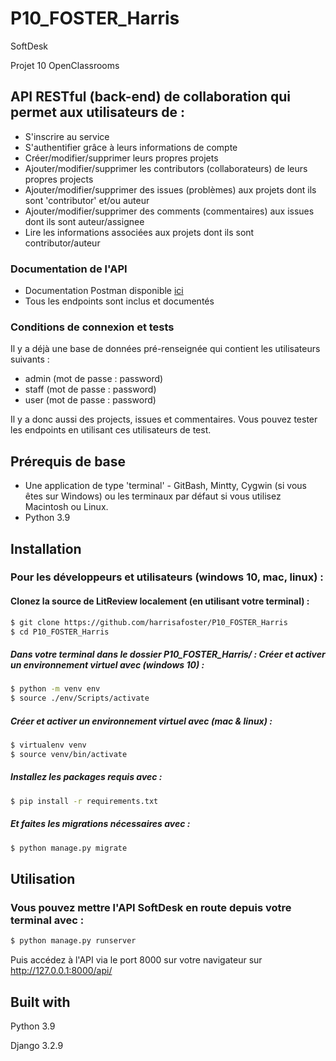 # P10_FOSTER_Harris
SoftDesk

Projet 10 OpenClassrooms

## API RESTful (back-end) de collaboration qui permet aux utilisateurs de :
- S'inscrire au service
- S'authentifier grâce à leurs informations de compte
- Créer/modifier/supprimer leurs propres projets
- Ajouter/modifier/supprimer les contributors (collaborateurs) de leurs propres projects
- Ajouter/modifier/supprimer des issues (problèmes) aux projets dont ils sont 'contributor' et/ou auteur
- Ajouter/modifier/supprimer des comments (commentaires) aux issues dont ils sont auteur/assignee
- Lire les informations associées aux projets dont ils sont contributor/auteur

### Documentation de l'API
- Documentation Postman disponible [ici](https://documenter.getpostman.com/view/14998980/UVR8nmcV)
- Tous les endpoints sont inclus et documentés

### Conditions de connexion et tests
Il y a déjà une base de données pré-renseignée qui contient les utilisateurs suivants :
- admin (mot de passe : password)
- staff (mot de passe : password)
- user (mot de passe : password)

Il y a donc aussi des projects, issues et commentaires. 
Vous pouvez tester les endpoints en utilisant ces utilisateurs de test.


## Prérequis de base
- Une application de type 'terminal' - GitBash, Mintty, Cygwin (si vous êtes sur Windows) 
   ou les terminaux par défaut si vous utilisez Macintosh ou Linux. 
- Python 3.9

## Installation
### Pour les développeurs et utilisateurs (windows 10, mac, linux) :
#### Clonez la source de LitReview localement (en utilisant votre terminal) :
```sh
$ git clone https://github.com/harrisafoster/P10_FOSTER_Harris
$ cd P10_FOSTER_Harris
```
##### Dans votre terminal dans le dossier P10_FOSTER_Harris/ : Créer et activer un environnement virtuel avec (windows 10) :
```sh
$ python -m venv env
$ source ./env/Scripts/activate
```
##### Créer et activer un environnement virtuel avec (mac & linux) :
```sh
$ virtualenv venv
$ source venv/bin/activate
```
##### Installez les packages requis avec :
```sh
$ pip install -r requirements.txt
```
##### Et faites les migrations nécessaires avec :
```sh
$ python manage.py migrate
```
## Utilisation
### Vous pouvez mettre l'API SoftDesk en route depuis votre terminal avec :
```sh
$ python manage.py runserver
```
Puis accédez à l'API via le port 8000 sur votre navigateur sur http://127.0.0.1:8000/api/

## Built with
Python 3.9 

Django 3.2.9
